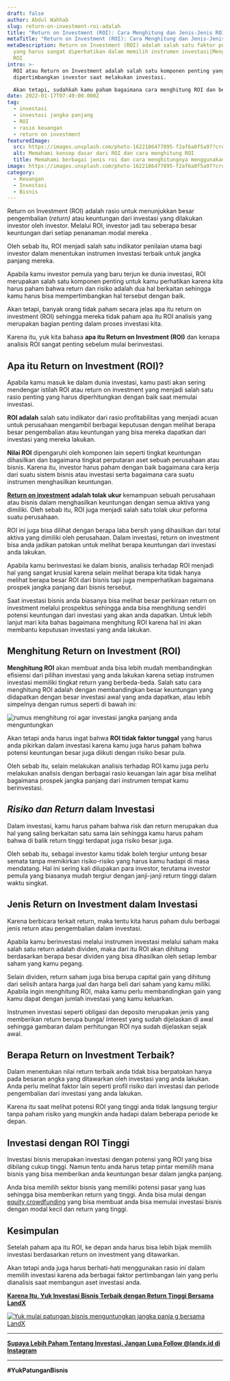 ```yaml
---
draft: false
author: Abdul Wahhab
slug: return-on-investment-roi-adalah
title: "Return on Investment (ROI): Cara Menghitung dan Jenis-Jenis ROI"
metaTitle: "Return on Investment (ROI): Cara Menghitung dan Jenis-Jenis ROI"
metaDescription: Return on Investment (ROI) adalah salah satu faktor penting
  yang harus sangat diperhatikan dalam memilih instrumen investasi|Menghitung
  ROI
intro: >-
  ROI atau Return on Investment adalah salah satu komponen penting yang sangat
  dipertimbangkan investor saat melakukan investasi. 

  Akan tetapi, sudahkah kamu paham bagaimana cara menghitung ROI dan berapa ROI yang baik untuk setiap investasi? Kalau belum yuk simak penjelasan Minland terkait ROI di bawah ini.......
date: 2022-01-17T07:49:00.000Z
tag:
  - investasi
  - investasi jangka panjang
  - ROI
  - rasio keuangan
  - return on investment
featuredImage:
  src: https://images.unsplash.com/photo-1622186477895-f2af6a0f5a97?crop=entropy&cs=tinysrgb&fit=max&fm=jpg&ixid=MnwxMTc3M3wwfDF8c2VhcmNofDI3fHxyZXR1cm58ZW58MHx8fHwxNjQyNDAwMzE2&ixlib=rb-1.2.1&q=80&w=1080
  alt: Memahami konsep dasar dari ROI dan cara menghitung ROI
  title: Memahami berbagai jenis roi dan cara menghitungnya menggunakan rumus ROI
image: https://images.unsplash.com/photo-1622186477895-f2af6a0f5a97?crop=entropy&cs=tinysrgb&fit=max&fm=jpg&ixid=MnwxMTc3M3wwfDF8c2VhcmNofDI3fHxyZXR1cm58ZW58MHx8fHwxNjQyNDAwMzE2&ixlib=rb-1.2.1&q=80&w=1080
category:
  - Keuangan
  - Investasi
  - Bisnis
---
```



Return on Investment (ROI) adalah rasio untuk menunjukkan besar pengembalian (_return)_ atau keuntungan dari investasi yang dilakukan investor oleh investor. Melalui ROI, investor jadi tau seberapa besar keuntungan dari setiap penanaman modal mereka .

Oleh sebab itu, ROI menjadi salah satu indikator penilaian utama bagi investor dalam menentukan instrumen investasi terbaik untuk jangka panjang mereka.

Apabila kamu investor pemula yang baru terjun ke dunia investasi, ROI merupakan salah satu komponen penting untuk kamu perhatikan karena kita harus paham bahwa return dan risiko adalah dua hal berkaitan sehingga kamu harus bisa mempertimbangkan hal tersebut dengan baik.

Akan tetapi, banyak orang tidak paham secara jelas apa itu return on investment (ROI) sehingga mereka tidak paham apa itu ROI analisis yang merupakan bagian penting dalam proses investasi kita.

Karena itu, yuk kita bahasa **apa itu Return on Investment (ROI)** dan kenapa analisis ROI sangat penting sebelum mulai berinvestasi.

## **Apa itu Return on Investment (ROI)?**

Apabila kamu masuk ke dalam dunia investasi, kamu pasti akan sering mendengar istilah ROI atau return on investment yang menjadi salah satu rasio penting yang harus diperhitungkan dengan baik saat memulai investasi.

**ROI adalah** salah satu indikator dari rasio profitabilitas yang menjadi acuan untuk perusahaan mengambil berbagai keputusan dengan melihat berapa besar pengembalian atau keuntungan yang bisa mereka dapatkan dari investasi yang mereka lakukan.

**Nilai ROI** dipengaruhi oleh komponen lain seperti tingkat keuntungan dihasilkan dan bagaimana tingkat perputaran aset sebuah perusahaan atau bisnis. Karena itu, investor harus paham dengan baik bagaimana cara kerja dari suatu sistem bisnis atau investasi serta bagaimana cara suatu instrumen menghasilkan keuntungan.

**[Return on investment](https://landx.id/) adalah tolak ukur** kemampuan sebuah perusahaan atau bisnis dalam menghasilkan keuntungan dengan semua aktiva yang dimiliki. Oleh sebab itu, ROI juga menjadi salah satu tolak ukur peforma suatu perusahaan.

ROI ini juga bisa dilihat dengan berapa laba bersih yang dihasilkan dari total aktiva yang dimiliki oleh perusahaan. Dalam investasi, return on investment bisa anda jadikan patokan untuk melihat berapa keuntungan dari investasi anda lakukan.

Apabila kamu berinvestasi ke dalam bisnis, analisis terhadap ROI menjadi hal yang sangat krusial karena selain melihat berapa kita tidak hanya melihat berapa besar ROI dari bisnis tapi juga memperhatikan bagaimana prospek jangka panjang dari bisnis tersebut.

Saat investasi bisnis anda biasanya bisa melihat besar perkiraan return on investment melalui prospektus sehingga anda bisa menghitung sendiri potensi keuntungan dari investasi yang akan anda dapatkan. Untuk lebih lanjut mari kita bahas bagaimana menghitung  ROI karena hal ini akan membantu keputusan investasi yang anda lakukan.

## **Menghitung Return on Investment (ROI)**

**Menghitung ROI** akan membuat anda bisa lebih mudah membandingkan efisiensi dari pilihan investasi yang anda lakukan karena setiap instrumen investasi memiliki tingkat return yang berbeda-beda. Salah satu cara menghitung ROI adalah dengan membandingkan  besar keuntungan yang didapatkan dengan besar investasi awal yang anda dapatkan, atau lebih simpelnya dengan rumus seperti di bawah ini:

![rumus menghitung roi agar investasi jangka panjang anda menguntungkan](https://accountgram-production.sfo2.cdn.digitaloceanspaces.com/landx_ghost/2021/09/Cara-menghitung-return-on-investment--ROI---rumus-menghitung-ROI-dalam-investasi.png)

Akan tetapi anda harus ingat bahwa **ROI tidak faktor tunggal** yang harus anda pikirkan dalam investasi karena kamu juga harus paham bahwa potensi keuntungan besar juga diikuti dengan risiko besar pula.

Oleh sebab itu, selain melakukan analisis terhadap ROI kamu juga perlu melakukan analisis dengan berbagai rasio keuangan lain agar bisa melihat bagaimana prospek jangka panjang dari instrumen tempat kamu berinvestasi.

## **_Risiko dan Return_ dalam Investasi**

Dalam investasi, kamu harus paham bahwa risk dan return merupakan dua hal yang saling berkaitan satu sama lain sehingga kamu harus paham bahwa di balik return tinggi terdapat juga risiko besar juga.

Oleh sebab itu, sebagai investor kamu tidak boleh tergiur untung besar semata tanpa memikirkan risiko-risiko yang harus kamu hadapi di masa mendatang. Hal ini sering kali dilupakan para investor, terutama investor pemula yang biasanya mudah tergiur dengan janji-janji return tinggi dalam waktu singkat.

## Jenis Return on Investment dalam Investasi

Karena berbicara terkait return, maka tentu kita harus paham dulu berbagai jenis return atau pengembalian dalam investasi.

Apabila kamu berinvestasi melalui instrumen investasi melalui saham maka salah satu return adalah dividen, maka dari itu ROI akan dihitung berdasarkan berapa besar dividen yang bisa dihasilkan oleh setiap lembar saham yang kamu pegang.

Selain dividen, return saham juga bisa berupa capital gain yang dihitung dari selisih antara harga jual dan harga beli dari saham yang kamu miliki. Apabila ingin menghitung ROI, maka kamu perlu membandingkan gain yang kamu dapat dengan jumlah investasi yang kamu keluarkan.

Instrumen investasi seperti obligasi dan deposito merupakan jenis yang memberikan return berupa bunga/ interest yang sudah dijelaskan di awal sehingga gambaran dalam perhitungan ROI nya sudah dijelaskan sejak awal.

## **Berapa Return on Investment Terbaik?**

Dalam menentukan nilai return terbaik anda tidak bisa berpatokan hanya pada besaran angka yang ditawarkan oleh investasi yang anda lakukan. Anda perlu melihat faktor lain seperti profil risiko dari investasi dan periode pengembalian dari investasi yang anda lakukan.

Karena itu saat melihat potensi ROI yang tinggi anda tidak langsung tergiur tanpa paham risiko yang mungkin anda hadapi dalam beberapa periode ke depan.

## **Investasi dengan ROI Tinggi**

Investasi bisnis merupakan investasi dengan potensi yang ROI yang bisa dibilang cukup tinggi. Namun tentu anda harus tetap pintar memilih mana bisnis yang bisa memberikan anda keuntungan besar dalam jangka panjang.

Anda bisa memilih sektor bisnis yang memiliki potensi pasar yang luas sehingga bisa memberikan return yang tinggi. Anda bisa mulai dengan [equity crowdfunding](https://landx.id/) yang bisa membuat anda bisa memulai investasi bisnis dengan modal kecil dan return yang tinggi.

## **Kesimpulan**

Setelah paham apa itu ROI, ke depan anda harus bisa lebih bijak memilih investasi berdasarkan return on investment yang ditawarkan.

Akan tetapi anda juga harus berhati-hati menggunakan rasio ini dalam memilih investasi karena ada berbagai faktor pertimbangan lain yang perlu dianalisis saat membangun aset investasi anda.

**[Karena Itu, Yuk Investasi Bisnis Terbaik dengan Return Tinggi Bersama LandX](https://landx.id/project/?utm_source=Blog&utm_medium=organic+keyword&utm_campaign=blog&utm_id=Blog)**

[![Yuk mulai patungan bisnis menguntungkan jangka panja g bersama LandX](https://accountgram-production.sfo2.cdn.digitaloceanspaces.com/landx_ghost/2021/09/Equity-Crowdfunding-di-Indonesia-1--3.png)](https://landx.id/project/?utm_source=Blog&utm_medium=organic+keyword&utm_campaign=blog&utm_id=Blog)

---

[**Supaya Lebih Paham Tentang Investasi, Jangan Lupa Follow @landx.id di Instagram**](https://www.instagram.com/landx.id/?utm_medium=copy_link)

---

**#YukPatunganBisnis**


